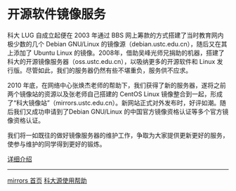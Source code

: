 ---
---

# 开源软件镜像服务

科大 LUG 自成立起便在 2003 年通过 BBS 网上筹款的方式搭建了当时教育网内极少数的几个 Debian GNU/Linux 的镜像源（debian.ustc.edu.cn），随后又在其上添加了 Ubuntu Linux 的镜像。2008年，借助吴峰光师兄捐助的机器，搭建了科大的开源镜像服务器（oss.ustc.edu.cn），以吸纳更多的开源软件和 Linux 发行版。尽管如此，我们的服务器仍然有些不堪重负，服务供不应求。 

2010 年底，在网络中心张焕杰老师的帮助下，我们获得了新的服务器，遂将之前两个镜像站的资源以及张老师自己搭建的 CentOS Linux 镜像整合到一起，形成了“科大镜像站”（mirrors.ustc.edu.cn）。新网站正式对外发布时，好评如潮。随后我们又成功申请到了Debian GNU/Linux 的中国官方镜像资格认证等多个官方镜像资格认证。 

我们将一如既往的做好镜像服务器的维护工作，争取为大家提供更新更好的服务，使参与维护的同学得到更好的锻炼。 

[详细介绍](/wiki/server/mirrors "server:mirrors:start")

* * *

[ mirrors 首页](http://mirrors.ustc.edu.cn/ "http://mirrors.ustc.edu.cn/") [科大源使用帮助](/wiki/mirrors/help "mirrors:help")
